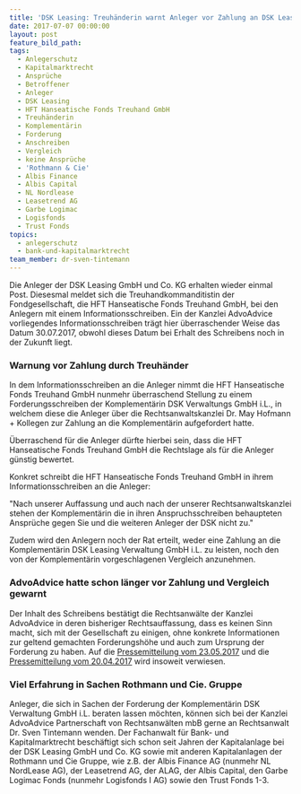 ```yaml
---
title: 'DSK Leasing: Treuhänderin warnt Anleger vor Zahlung an DSK Leasing Verwaltung GmbH i.L.'
date: 2017-07-07 00:00:00
layout: post
feature_bild_path:
tags:
  - Anlegerschutz
  - Kapitalmarktrecht
  - Ansprüche
  - Betroffener
  - Anleger
  - DSK Leasing
  - HFT Hanseatische Fonds Treuhand GmbH
  - Treuhänderin
  - Komplementärin
  - Forderung
  - Anschreiben
  - Vergleich
  - keine Ansprüche
  - 'Rothmann & Cie'
  - Albis Finance
  - Albis Capital
  - NL Nordlease
  - Leasetrend AG
  - Garbe Logimac
  - Logisfonds
  - Trust Fonds
topics:
  - anlegerschutz
  - bank-und-kapitalmarktrecht
team_member: dr-sven-tintemann
---
```



Die Anleger der DSK Leasing GmbH und Co. KG erhalten wieder einmal Post. Diesesmal meldet sich die Treuhandkommanditistin der Fondgesellschaft, die HFT Hanseatische Fonds Treuhand GmbH, bei den Anlegern mit einem Informationsschreiben. Ein der Kanzlei AdvoAdvice vorliegendes Informationsschreiben tr&auml;gt hier &uuml;berraschender Weise das Datum 30.07.2017, obwohl dieses Datum bei Erhalt des Schreibens noch in der Zukunft liegt.

### Warnung vor Zahlung durch Treuh&auml;nder

In dem Informationsschreiben an die Anleger nimmt die HFT Hanseatische Fonds Treuhand GmbH nunmehr &uuml;berraschend Stellung zu einem Forderungsschreiben der Komplement&auml;rin DSK Verwaltungs GmbH i.L., in welchem diese die Anleger &uuml;ber die Rechtsanwaltskanzlei Dr. May Hofmann + Kollegen zur Zahlung an die Komplement&auml;rin aufgefordert hatte.

&Uuml;berraschend f&uuml;r die Anleger d&uuml;rfte hierbei sein, dass die HFT Hanseatische Fonds Treuhand GmbH die Rechtslage als f&uuml;r die Anleger g&uuml;nstig bewertet.

Konkret schreibt die HFT Hanseatische Fonds Treuhand GmbH in ihrem Informationsschreiben an die Anleger:

"Nach unserer Auffassung und auch nach der unserer Rechtsanwaltskanzlei stehen der Komplement&auml;rin die in ihren Anspruchsschreiben behaupteten Anspr&uuml;che gegen Sie und die weiteren Anleger der DSK nicht zu."

Zudem wird den Anlegern noch der Rat erteilt, weder eine Zahlung an die Komplement&auml;rin DSK Leasing Verwaltung GmbH i.L. zu leisten, noch den von der Komplement&auml;rin vorgeschlagenen Vergleich anzunehmen.

### AdvoAdvice hatte schon l&auml;nger vor Zahlung und Vergleich gewarnt

Der Inhalt des Schreibens best&auml;tigt die Rechtsanw&auml;lte der Kanzlei AdvoAdvice in deren bisheriger Rechtsauffassung, dass es keinen Sinn macht, sich mit der Gesellschaft zu einigen, ohne konkrete Informationen zur geltend gemachten Forderungsh&ouml;he und auch zum Ursprung der Forderung zu haben. Auf die [Pressemitteilung vom 23.05.2017](http://advoadvice.de/blog/dsk-leasing-sechs-dinge-die-dsk-leasing-anleger-jetzt-wissen-sollten/) und die [Pressemitteilung vom 20.04.2017](http://advoadvice.de/blog/dsk-leasing-anleger-sollen-r%C3%BCckst%C3%A4nde-einzahlen/) wird insoweit verwiesen.

### Viel Erfahrung in Sachen Rothmann und Cie. Gruppe

Anleger, die sich in Sachen der Forderung der Komplement&auml;rin DSK Verwaltung GmbH i.L. beraten lassen m&ouml;chten, k&ouml;nnen sich bei der Kanzlei AdvoAdvice Partnerschaft von Rechtsanw&auml;lten mbB gerne an Rechtsanwalt Dr. Sven Tintemann wenden. Der Fachanwalt f&uuml;r Bank- und Kapitalmarktrecht besch&auml;ftigt sich schon seit Jahren der Kapitalanlage bei der DSK Leasing GmbH und Co. KG sowie mit anderen Kapitalanlagen der Rothmann und Cie Gruppe, wie z.B. der Albis Finance AG (nunmehr NL NordLease AG), der Leasetrend AG, der ALAG, der Albis Capital, den Garbe Logimac Fonds (nunmehr Logisfonds I AG) sowie den Trust Fonds 1-3.